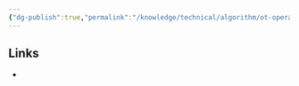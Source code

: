 ```yaml
---
{"dg-publish":true,"permalink":"/knowledge/technical/algorithm/ot-operational-transformation/","noteIcon":""}
---
```


## Links
- 